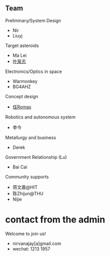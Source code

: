 ## Team

Preliminary/System Design
* Nir
* Liuyj

Target asteroids
* Ma Lei
* [叶泉志](https://www.linkedin.com/in/quan-zhi-ye-96a465112)

Electronics/Optics in space
* Warmonkey
* BG4AHZ

Concept design
* [任Romax]()

Robotics and autonomous system
* 李今

Metallurgy and business
* Derek

Government Relationship (Lu)
* Bai Cai

Community supports
* 蒋文嘉@HIT
* 陈Zhijun@THU
* Nijie

# contact from the admin

Welcome to join us!

* nirvanajay[a]gmail.com
* wechat: 1213 1957